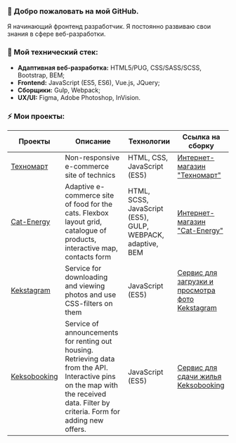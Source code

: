 ### 👋 Добро пожаловать на мой GitHub. 
Я начинающий фронтенд разработчик. Я постоянно развиваю свои знания в сфере веб-разработки.
### 🔭 Мой технический стек:
- **Адаптивная веб-разработка:** HTML5/PUG, CSS/SASS/SCSS, Bootstrap, BEM;
- **Frontend:** JavaScript (ES5, ES6), Vue.js, JQuery;
- **Сборщики:** Gulp, Webpack;
- **UX/UI:** Figma, Adobe Photoshop, InVision.
### ⚡ Мои проекты:

| Проекты       | Описание          | Технологии  | Ссылка на сборку |
| ------------- | ----------------- | ----------- | ---------------- |
| [Техномарт](https://github.com/aquamarya/871783-technomart-24) | Non-responsive e-commerce site of technics | HTML, CSS, JavaScript (ES5) | [Интернет-магазин "Техномарт"](https://aquamarya.github.io/871783-technomart-24/) |
| [Cat-Energy](https://github.com/aquamarya/871783-cat-energy-16) | Adaptive e-commerce site of food for the cats. Flexbox layout grid, catalogue of products, interactive map, contacts form | HTML, SCSS, JavaScript (ES5), GULP, WEBPACK, adaptive, BEM | [Интернет-магазин "Cat-Energy"](https://github.com/aquamarya/871783-cat-energy-16) |
| [Kekstagram](https://github.com/aquamarya/871783-kekstagram-21) |	Service for downloading and viewing photos and use CSS-filters on them | JavaScript (ES5) | [Сервис для загрузки и просмотра фото Kekstagram](https://aquamarya.github.io/871783-kekstagram-21/) |
| [Keksobooking](https://github.com/aquamarya/871783-keksobooking-19) |	Service of announcements for renting out housing. Retrieving data from the API. Interactive pins on the map with the received data. Filter by criteria. Form for adding new offers. | JavaScript (ES5) | [Сервис для сдачи жилья Keksobooking](https://aquamarya.github.io/871783-keksobooking-19/) |
